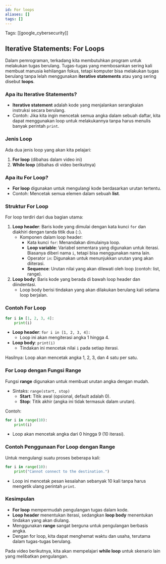 ```yaml
---
id: For loops
aliases: []
tags: []
---
```


Tags: [[google_cybersecurity]]

## Iterative Statements: For Loops

Dalam pemrograman, terkadang kita membutuhkan program untuk melakukan tugas berulang. Tugas-tugas yang membosankan sering kali membuat manusia kehilangan fokus, tetapi komputer bisa melakukan tugas berulang tanpa lelah menggunakan **iterative statements** atau yang sering disebut **loops**.

### Apa itu Iterative Statements?

- **Iterative statement** adalah kode yang menjalankan serangkaian instruksi secara berulang.
- Contoh: Jika kita ingin mencetak semua angka dalam sebuah daftar, kita dapat menggunakan loop untuk melakukannya tanpa harus menulis banyak perintah `print`.

### Jenis Loop

Ada dua jenis loop yang akan kita pelajari:

1. **For loop** (dibahas dalam video ini)
2. **While loop** (dibahas di video berikutnya)

### Apa itu For Loop?

- **For loop** digunakan untuk mengulangi kode berdasarkan urutan tertentu.
- Contoh: Mencetak semua elemen dalam sebuah **list**.

### Struktur For Loop

For loop terdiri dari dua bagian utama:

1. **Loop header**: Baris kode yang dimulai dengan kata kunci `for` dan diakhiri dengan tanda titik dua (`:`).
   - Komponen dalam loop header:
     - Kata kunci `for`: Menandakan dimulainya loop.
     - **Loop variable**: Variabel sementara yang digunakan untuk iterasi. Biasanya diberi nama `i`, tetapi bisa menggunakan nama lain.
     - Operator `in`: Digunakan untuk menunjukkan urutan yang akan diiterasi.
     - **Sequence**: Urutan nilai yang akan dilewati oleh loop (contoh: list, range).
2. **Loop body**: Baris kode yang berada di bawah loop header dan diindentasi.
   - Loop body berisi tindakan yang akan dilakukan berulang kali selama loop berjalan.

### Contoh For Loop

```python
for i in [1, 2, 3, 4]:
    print(i)
```

- **Loop header**: `for i in [1, 2, 3, 4]:`
  - Loop ini akan mengiterasi angka 1 hingga 4.
- **Loop body**: `print(i)`
  - Tindakan ini mencetak nilai `i` pada setiap iterasi.

Hasilnya: Loop akan mencetak angka 1, 2, 3, dan 4 satu per satu.

### For Loop dengan Fungsi Range

Fungsi **range** digunakan untuk membuat urutan angka dengan mudah.

- Sintaks: `range(start, stop)`
  - **Start**: Titik awal (opsional, default adalah 0).
  - **Stop**: Titik akhir (angka ini tidak termasuk dalam urutan).

Contoh:

```python
for i in range(10):
    print(i)
```

- Loop akan mencetak angka dari 0 hingga 9 (10 iterasi).

### Contoh Penggunaan For Loop dengan Range

Untuk mengulangi suatu proses beberapa kali:

```python
for i in range(10):
    print("Cannot connect to the destination.")
```

- Loop ini mencetak pesan kesalahan sebanyak 10 kali tanpa harus mengetik ulang perintah `print`.

### Kesimpulan

- **For loop** mempermudah pengulangan tugas dalam kode.
- **Loop header** menentukan iterasi, sedangkan **loop body** menentukan tindakan yang akan diulang.
- Menggunakan **range** sangat berguna untuk pengulangan berbasis angka.
- Dengan for loop, kita dapat menghemat waktu dan usaha, terutama dalam tugas-tugas berulang.

Pada video berikutnya, kita akan mempelajari **while loop** untuk skenario lain yang melibatkan pengulangan.
